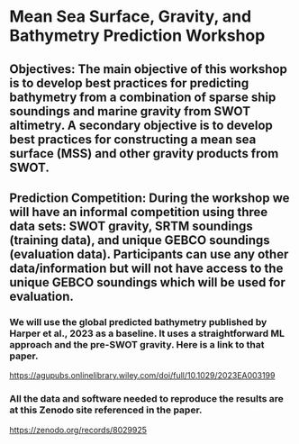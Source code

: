# Mean Sea Surface, Gravity, and Bathymetry Prediction Workshop
## Objectives: The main objective of this workshop is to develop best practices for predicting bathymetry from a combination of sparse ship soundings and marine gravity from SWOT altimetry. A secondary objective is to develop best practices for constructing a mean sea surface (MSS) and other gravity products from SWOT.


## Prediction Competition: During the workshop we will have an informal competition using three data sets: SWOT gravity, SRTM soundings (training data), and unique GEBCO soundings (evaluation data). Participants can use any other data/information but will not have access to the unique GEBCO soundings which will be used for evaluation.

### We will use the global predicted bathymetry published by Harper et al., 2023 as a baseline. It uses a straightforward ML approach and the pre-SWOT gravity.  Here is a link to that paper.
https://agupubs.onlinelibrary.wiley.com/doi/full/10.1029/2023EA003199

### All the data and software needed to reproduce the results are at this Zenodo site referenced in the paper.
https://zenodo.org/records/8029925 

